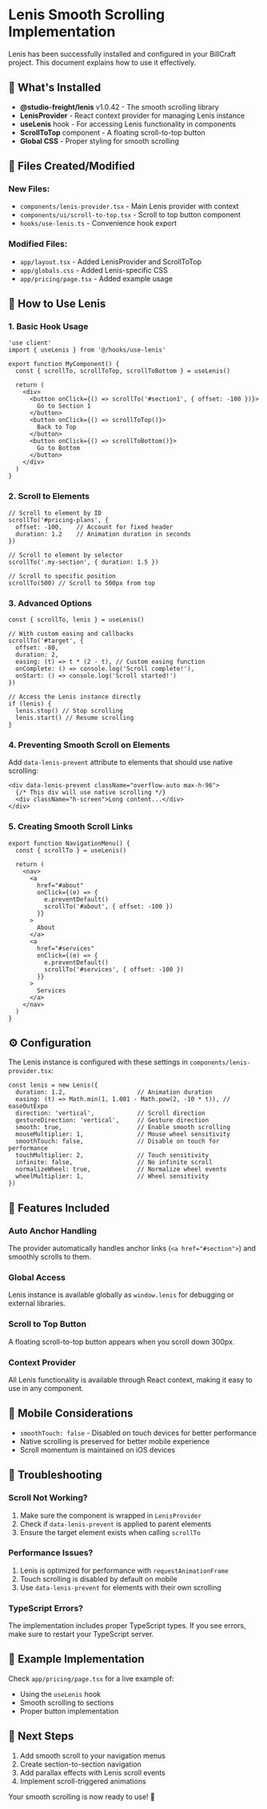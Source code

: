# Lenis Smooth Scrolling Implementation

Lenis has been successfully installed and configured in your BillCraft project. This document explains how to use it effectively.

## 🚀 What's Installed

- **@studio-freight/lenis** v1.0.42 - The smooth scrolling library
- **LenisProvider** - React context provider for managing Lenis instance
- **useLenis** hook - For accessing Lenis functionality in components
- **ScrollToTop** component - A floating scroll-to-top button
- **Global CSS** - Proper styling for smooth scrolling

## 📁 Files Created/Modified

### New Files:
- `components/lenis-provider.tsx` - Main Lenis provider with context
- `components/ui/scroll-to-top.tsx` - Scroll to top button component
- `hooks/use-lenis.ts` - Convenience hook export

### Modified Files:
- `app/layout.tsx` - Added LenisProvider and ScrollToTop
- `app/globals.css` - Added Lenis-specific CSS
- `app/pricing/page.tsx` - Added example usage

## 🎯 How to Use Lenis

### 1. Basic Hook Usage

```tsx
'use client'
import { useLenis } from '@/hooks/use-lenis'

export function MyComponent() {
  const { scrollTo, scrollToTop, scrollToBottom } = useLenis()

  return (
    <div>
      <button onClick={() => scrollTo('#section1', { offset: -100 })}>
        Go to Section 1
      </button>
      <button onClick={() => scrollToTop()}>
        Back to Top
      </button>
      <button onClick={() => scrollToBottom()}>
        Go to Bottom
      </button>
    </div>
  )
}
```

### 2. Scroll to Elements

```tsx
// Scroll to element by ID
scrollTo('#pricing-plans', { 
  offset: -100,    // Account for fixed header
  duration: 1.2    // Animation duration in seconds
})

// Scroll to element by selector
scrollTo('.my-section', { duration: 1.5 })

// Scroll to specific position
scrollTo(500) // Scroll to 500px from top
```

### 3. Advanced Options

```tsx
const { scrollTo, lenis } = useLenis()

// With custom easing and callbacks
scrollTo('#target', {
  offset: -80,
  duration: 2,
  easing: (t) => t * (2 - t), // Custom easing function
  onComplete: () => console.log('Scroll complete!'),
  onStart: () => console.log('Scroll started!')
})

// Access the Lenis instance directly
if (lenis) {
  lenis.stop() // Stop scrolling
  lenis.start() // Resume scrolling
}
```

### 4. Preventing Smooth Scroll on Elements

Add `data-lenis-prevent` attribute to elements that should use native scrolling:

```tsx
<div data-lenis-prevent className="overflow-auto max-h-96">
  {/* This div will use native scrolling */}
  <div className="h-screen">Long content...</div>
</div>
```

### 5. Creating Smooth Scroll Links

```tsx
export function NavigationMenu() {
  const { scrollTo } = useLenis()

  return (
    <nav>
      <a 
        href="#about" 
        onClick={(e) => {
          e.preventDefault()
          scrollTo('#about', { offset: -100 })
        }}
      >
        About
      </a>
      <a 
        href="#services" 
        onClick={(e) => {
          e.preventDefault()
          scrollTo('#services', { offset: -100 })
        }}
      >
        Services
      </a>
    </nav>
  )
}
```

## ⚙️ Configuration

The Lenis instance is configured with these settings in `components/lenis-provider.tsx`:

```tsx
const lenis = new Lenis({
  duration: 1.2,                    // Animation duration
  easing: (t) => Math.min(1, 1.001 - Math.pow(2, -10 * t)), // easeOutExpo
  direction: 'vertical',            // Scroll direction
  gestureDirection: 'vertical',     // Gesture direction
  smooth: true,                     // Enable smooth scrolling
  mouseMultiplier: 1,               // Mouse wheel sensitivity
  smoothTouch: false,               // Disable on touch for performance
  touchMultiplier: 2,               // Touch sensitivity
  infinite: false,                  // No infinite scroll
  normalizeWheel: true,             // Normalize wheel events
  wheelMultiplier: 1,               // Wheel sensitivity
})
```

## 🎨 Features Included

### Auto Anchor Handling
The provider automatically handles anchor links (`<a href="#section">`) and smoothly scrolls to them.

### Global Access
Lenis instance is available globally as `window.lenis` for debugging or external libraries.

### Scroll to Top Button
A floating scroll-to-top button appears when you scroll down 300px.

### Context Provider
All Lenis functionality is available through React context, making it easy to use in any component.

## 📱 Mobile Considerations

- `smoothTouch: false` - Disabled on touch devices for better performance
- Native scrolling is preserved for better mobile experience
- Scroll momentum is maintained on iOS devices

## 🐛 Troubleshooting

### Scroll Not Working?
1. Make sure the component is wrapped in `LenisProvider`
2. Check if `data-lenis-prevent` is applied to parent elements
3. Ensure the target element exists when calling `scrollTo`

### Performance Issues?
1. Lenis is optimized for performance with `requestAnimationFrame`
2. Touch scrolling is disabled by default on mobile
3. Use `data-lenis-prevent` for elements with their own scrolling

### TypeScript Errors?
The implementation includes proper TypeScript types. If you see errors, make sure to restart your TypeScript server.

## 🎯 Example Implementation

Check `app/pricing/page.tsx` for a live example of:
- Using the `useLenis` hook
- Smooth scrolling to sections
- Proper button implementation

## 🚀 Next Steps

1. Add smooth scroll to your navigation menus
2. Create section-to-section navigation
3. Add parallax effects with Lenis scroll events
4. Implement scroll-triggered animations

Your smooth scrolling is now ready to use! 🎉